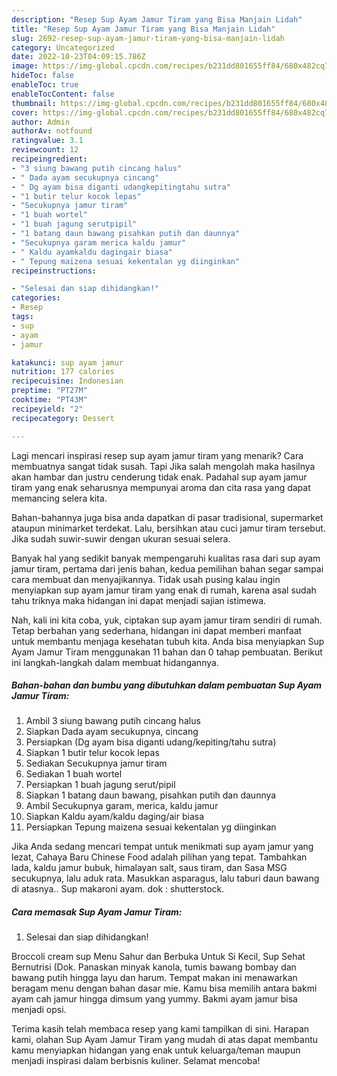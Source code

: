 ```yaml
---
description: "Resep Sup Ayam Jamur Tiram yang Bisa Manjain Lidah"
title: "Resep Sup Ayam Jamur Tiram yang Bisa Manjain Lidah"
slug: 2692-resep-sup-ayam-jamur-tiram-yang-bisa-manjain-lidah
category: Uncategorized
date: 2022-10-23T04:09:15.786Z
image: https://img-global.cpcdn.com/recipes/b231dd801655ff84/680x482cq70/sup-ayam-jamur-tiram-foto-resep-utama.jpg
hideToc: false
enableToc: true
enableTocContent: false
thumbnail: https://img-global.cpcdn.com/recipes/b231dd801655ff84/680x482cq70/sup-ayam-jamur-tiram-foto-resep-utama.jpg
cover: https://img-global.cpcdn.com/recipes/b231dd801655ff84/680x482cq70/sup-ayam-jamur-tiram-foto-resep-utama.jpg
author: Admin
authorAv: notfound
ratingvalue: 3.1
reviewcount: 12
recipeingredient:
- "3 siung bawang putih cincang halus"
- " Dada ayam secukupnya cincang"
- " Dg ayam bisa diganti udangkepitingtahu sutra"
- "1 butir telur kocok lepas"
- "Secukupnya jamur tiram"
- "1 buah wortel"
- "1 buah jagung serutpipil"
- "1 batang daun bawang pisahkan putih dan daunnya"
- "Secukupnya garam merica kaldu jamur"
- " Kaldu ayamkaldu dagingair biasa"
- " Tepung maizena sesuai kekentalan yg diinginkan"
recipeinstructions:

- "Selesai dan siap dihidangkan!"
categories:
- Resep
tags:
- sup
- ayam
- jamur

katakunci: sup ayam jamur 
nutrition: 177 calories
recipecuisine: Indonesian
preptime: "PT27M"
cooktime: "PT43M"
recipeyield: "2"
recipecategory: Dessert

---
```



Lagi mencari inspirasi resep sup ayam jamur tiram yang menarik? Cara membuatnya sangat tidak susah. Tapi Jika salah mengolah maka hasilnya akan hambar dan justru cenderung tidak enak. Padahal sup ayam jamur tiram yang enak seharusnya mempunyai aroma dan cita rasa yang dapat memancing selera kita.


Bahan-bahannya juga bisa anda dapatkan di pasar tradisional, supermarket ataupun minimarket terdekat. Lalu, bersihkan atau cuci jamur tiram tersebut. Jika sudah suwir-suwir dengan ukuran sesuai selera.

Banyak hal yang sedikit banyak mempengaruhi kualitas rasa dari sup ayam jamur tiram, pertama dari jenis bahan, kedua pemilihan bahan segar sampai cara membuat dan menyajikannya. Tidak usah pusing kalau ingin menyiapkan sup ayam jamur tiram yang enak di rumah, karena asal sudah tahu triknya maka hidangan ini dapat menjadi sajian istimewa.


Nah, kali ini kita coba, yuk, ciptakan sup ayam jamur tiram sendiri di rumah. Tetap berbahan yang sederhana, hidangan ini dapat memberi manfaat untuk membantu menjaga kesehatan tubuh kita. Anda bisa menyiapkan Sup Ayam Jamur Tiram menggunakan 11 bahan dan 0 tahap pembuatan. Berikut ini langkah-langkah dalam membuat hidangannya.

<!--inarticleads1-->

##### Bahan-bahan dan bumbu yang dibutuhkan dalam pembuatan Sup Ayam Jamur Tiram:

1. Ambil 3 siung bawang putih cincang halus
1. Siapkan  Dada ayam secukupnya, cincang
1. Persiapkan  (Dg ayam bisa diganti udang/kepiting/tahu sutra)
1. Siapkan 1 butir telur kocok lepas
1. Sediakan Secukupnya jamur tiram
1. Sediakan 1 buah wortel
1. Persiapkan 1 buah jagung serut/pipil
1. Siapkan 1 batang daun bawang, pisahkan putih dan daunnya
1. Ambil Secukupnya garam, merica, kaldu jamur
1. Siapkan  Kaldu ayam/kaldu daging/air biasa
1. Persiapkan  Tepung maizena sesuai kekentalan yg diinginkan


Jika Anda sedang mencari tempat untuk menikmati sup ayam jamur yang lezat, Cahaya Baru Chinese Food adalah pilihan yang tepat. Tambahkan lada, kaldu jamur bubuk, himalayan salt, saus tiram, dan Sasa MSG secukupnya, lalu aduk rata. Masukkan asparagus, lalu taburi daun bawang di atasnya.. Sup makaroni ayam. dok : shutterstock. 

<!--inarticleads2-->

##### Cara memasak Sup Ayam Jamur Tiram:


1. Selesai dan siap dihidangkan!

Broccoli cream sup Menu Sahur dan Berbuka Untuk Si Kecil, Sup Sehat Bernutrisi (Dok. Panaskan minyak kanola, tumis bawang bombay dan bawang putih hingga layu dan harum. Tempat makan ini menawarkan beragam menu dengan bahan dasar mie. Kamu bisa memilih antara bakmi ayam cah jamur hingga dimsum yang yummy. Bakmi ayam jamur bisa menjadi opsi. 

Terima kasih telah membaca resep yang kami tampilkan di sini. Harapan kami, olahan Sup Ayam Jamur Tiram yang mudah di atas dapat membantu kamu menyiapkan hidangan yang enak untuk keluarga/teman maupun menjadi inspirasi dalam berbisnis kuliner. Selamat mencoba!
